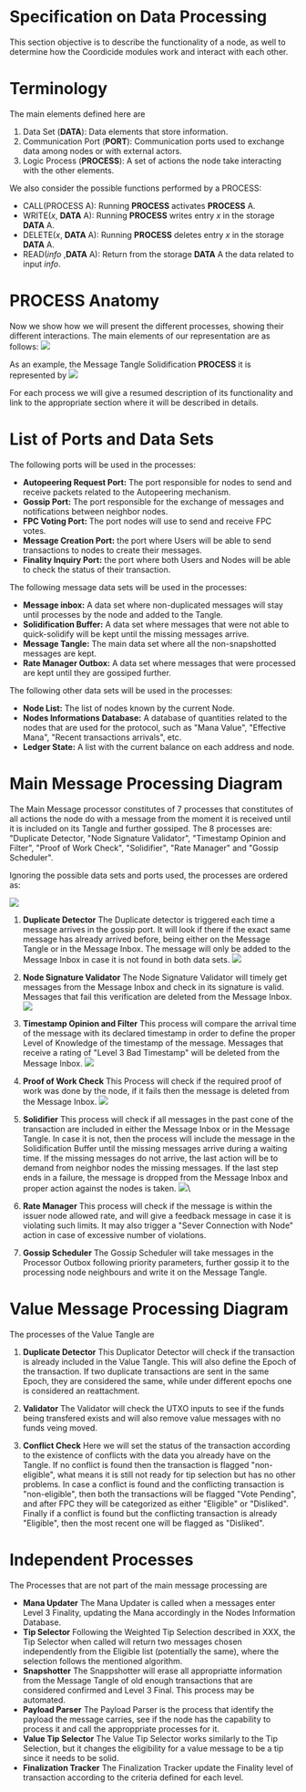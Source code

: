 # Specification on Data Processing

This section objective is to describe the functionality of a node, as well to determine how the Coordicide modules work and interact with each other. 

# Terminology 

The main elements defined here are

1. Data Set (**DATA**): Data elements that store information.
2. Communication Port (**PORT**): Communication ports used to exchange data among nodes or with external actors.
3. Logic Process (**PROCESS**): A set of actions the node take interacting with the other elements. 



We also consider the possible functions performed by a PROCESS:

* CALL(PROCESS A): Running **PROCESS** activates  **PROCESS** A.
* WRITE($x$, **DATA** A): Running **PROCESS** writes entry $x$ in the storage **DATA** A.
* DELETE($x$, **DATA** A): Running **PROCESS** deletes entry $x$ in the storage **DATA** A.
* READ(*info* ,**DATA** A): Return from the storage **DATA** A the data related to input *info*.



# PROCESS Anatomy

Now we show how we will present the different processes, showing their different interactions. The main elements of our representation are as follows:
![](https://i.imgur.com/WuHlwWl.png)

As an example, the Message Tangle Solidification **PROCESS** it is represented by
![](https://i.imgur.com/YSjdBOP.png)

For each process we will give a resumed description of its functionality and link to the appropriate section where it will be described in details.

# List of Ports and Data Sets

The following ports will be used in the processes:

* **Autopeering Request Port:** The port responsible for nodes to send and receive packets related to the Autopeering mechanism. 
* **Gossip Port:** The port responsible for the exchange of messages and notifications between neighbor nodes.
* **FPC Voting Port:** The port nodes will use to send and receive FPC votes.
* **Message Creation Port:** the port where Users will be able to send transactions to nodes to create their messages. 
* **Finality Inquiry Port:** the port where both Users and Nodes will be able to check the status of their transaction. 

The following message data sets will be used in the processes:
* **Message inbox:** A data set where non-duplicated messages will stay until processes by the node and added to the Tangle. 
* **Solidification Buffer:** A data set where messages that were not able to quick-solidify will be kept until the missing messages arrive.
* **Message Tangle:** The main data set where all the non-snapshotted messages are kept. 
* **Rate Manager Outbox:** A data set where messages that were processed are kept until they are gossiped further. 

The following other data sets will be used in the processes:
* **Node List:** The list of nodes known by the current Node. 
* **Nodes Informations Database:** A database of quantities related to the nodes that are used for the protocol, such as "Mana Value", "Effective Mana", "Recent transactions arrivals", etc. 
* **Ledger State:** A list with the current balance on each address and node. 


# Main Message Processing Diagram 

The Main Message processor constitutes of 7 processes that constitutes of all actions the node do with a message from the moment it is received until it is included on its Tangle and further gossiped. The 8 processes are: "Duplicate Detector, "Node Signature Validator", "Timestamp Opinion and Filter", "Proof of Work Check", "Solidifier", "Rate Manager" and "Gossip Scheduler".

Ignoring the possible data sets and ports used, the processes are ordered as:

![](https://i.imgur.com/xFjNlFd.png)


1. **Duplicate Detector**
The Duplicate detector is triggered each time a message arrives in the gossip port. It will look if there if the exact same message has already arrived before, being either on the Message Tangle or in the Message Inbox. The message will only be added to the Message Inbox in  case it is not found in both data sets.
![](https://i.imgur.com/5Ke3jId.png)

2. **Node Signature Validator**
The Node Signature Validator will timely get messages from the Message Inbox and check in its signature is valid. Messages that fail this verification are deleted from the Message Inbox.
![](https://i.imgur.com/mOrfhqz.png)

3. **Timestamp Opinion and Filter**
This process will compare the arrival time of the message with its declared timestamp in order to define the proper Level of Knowledge of the timestamp of the message. Messages that receive a rating of "Level 3 Bad Timestamp" will be deleted from the Message Inbox. 
![](https://i.imgur.com/lVa7H5L.png)

4. **Proof of Work Check**
This Process will check if the required proof of work was done by the node, if it fails then the message is deleted from the Message Inbox.
![](https://i.imgur.com/sn7UJFD.png)

5. **Solidifier**
This process will check if all messages in the past cone of the transaction are included in either the Message Inbox or in the Message Tangle. In case it is not, then the process will include the message in the Solidification Buffer until the missing messages arrive during a waiting time. If the missing messages do not arrive, the last action will be to demand from neighbor nodes the missing messages. If the last step ends in a failure, the message is dropped from the Message Inbox and proper action against the nodes is taken. 
![](https://i.imgur.com/YSjdBOP.png)\

6. **Rate Manager**
This process will check if the message is within the issuer node allowed rate, and will give a feedback message in case it is violating such limits. It may also trigger a "Sever Connection with Node" action in case of excessive number of violations.

8. **Gossip Scheduler**
The Gossip Scheduler will take messages in the Processor Outbox following priority parameters, further gossip it to the processing node neighbours and write it on the Message Tangle. 



# Value Message Processing Diagram 

The processes of the Value Tangle are 

1. **Duplicate Detector**
This Duplicator Detector will check if the transaction is already included in the Value Tangle. This will also define the Epoch of the transaction. If two duplicate transactions are sent in the same Epoch, they are considered the same, while under different epochs one is considered an reattachment. 

2. **Validator**
The Validator will check the UTXO inputs to see if the funds being transfered exists and will also remove value messages with no funds veing moved. 


3. **Conflict Check**
Here we will set the status of the transaction according to the existence of conflicts with the data you already have on the Tangle. If no conflict is found then the transaction is flagged "non-eligible", what means it is still not ready for tip selection but has no other problems. In case a conflict is found and the conflicting transaction is "non-eligible", then both the transactions will be flagged "Vote Pending", and after FPC they will be categorized as either "Eligible" or "Disliked". Finally if a conflict is found but the conflicting transaction is already "Eligible", then the most recent one will be flagged as "Disliked".


# Independent Processes

The Processes that are not part of the main message processing are

* **Mana Updater**
The Mana Updater is called when a messages enter Level 3 Finality, updating the Mana accordingly in the Nodes Information Database. 
* **Tip Selector**
Following the Weighted Tip Selection described in XXX, the Tip Selector when called will return two messages chosen independently from the Eligible list (potentially the same), where the selection follows the mentioned algorithm. 
* **Snapshotter**
The Snappshotter will erase all appropriatte information from the Message Tangle of old enough transactions that are considered confirmed and Level 3 Final. This process may be automated. 
* **Payload Parser**
The Payload Parser is the process that identify the payload the message carries, see if the node has the capability to process it and call the approppriate processes for it. 
* **Value Tip Selector**
The Value Tip Selector works similarly to the Tip Selection, but it changes the eligibility for a value message to be a tip since it needs to be solid.
* **Finalization Tracker**
The Finalization Tracker update the Finality level of transaction according to the criteria defined for each level. 



<!--stackedit_data:
eyJkaXNjdXNzaW9ucyI6eyJqbGk5U25XR2VSUjFIV2dNIjp7In
N0YXJ0IjoyNDA3LCJlbmQiOjI0MTAsInRleHQiOiJtYWlzIn0s
InVacWxSVnJTdWJIZjFjMDgiOnsic3RhcnQiOjE1MjMsImVuZC
I6MTYxOSwidGV4dCI6IlRoZSBwb3J0IHJlc3BvbnNpYmxlIGZv
ciB0aGUgcGFja2V0cyBuZWVkZWQgdG8gbm9kZXMgdG8gdXNlIH
RoZSBBdXRvcGVlcmluZyBtZWPigKYifSwiVG5tQzcwZW02TzBB
aGN4SiI6eyJzdGFydCI6MTY0OSwiZW5kIjoxNjYwLCJ0ZXh0Ij
oicmVzcG9uc2libGUifX0sImNvbW1lbnRzIjp7ImpXcEYxMEpp
TzdNMHd3OFoiOnsiZGlzY3Vzc2lvbklkIjoiamxpOVNuV0dlUl
IxSFdnTSIsInN1YiI6ImdoOjUxMTEyNjE4IiwidGV4dCI6Ij8i
LCJjcmVhdGVkIjoxNTk1NDIwNDA0NTU2fSwiME9jMllmYXVpeH
Y4U0NyUCI6eyJkaXNjdXNzaW9uSWQiOiJ1WnFsUlZyU3ViSGYx
YzA4Iiwic3ViIjoiZ2g6NTExMTI2MTgiLCJ0ZXh0IjoidGhlIH
BvcnQgZm9yIGF1dG9wZWVyaW5nIHByb3RvY29sL3JlcXVlc3Rz
PyBEb24gdCB1bmRlcnN0YW5kIHdoYXQgdGhlIGRlY2lzaW9uIG
9uICB3aG8gdG8gY29ubmVjdCBoYXMgdG8gdG8gd2l0aCB0aGUg
cG9ydC4iLCJjcmVhdGVkIjoxNTk1NDIwOTc3NTU0fSwiVXVBSm
4zT08wQktSMGhTRiI6eyJkaXNjdXNzaW9uSWQiOiJUbm1DNzBl
bTZPMEFoY3hKIiwic3ViIjoiZ2g6NTExMTI2MTgiLCJ0ZXh0Ij
oidXNlZD8gc2VlIHBvaW50cyBiZWxvdyIsImNyZWF0ZWQiOjE1
OTU0MjEwMzgwNjF9LCIzY0FFVzJmcHR0VUZxbzBOIjp7ImRpc2
N1c3Npb25JZCI6InVacWxSVnJTdWJIZjFjMDgiLCJzdWIiOiJn
aDo2ODI1MDM1MCIsInRleHQiOiJJIHRyaWVkIHRvIGdpdmUgYS
BiZXR0ZXIgd29yZGluZywgdGhlIG9sZCBvbmUgd2FzIGF3ZnVs
LiIsImNyZWF0ZWQiOjE1OTU0NDQxMTExNDJ9fSwiaGlzdG9yeS
I6Wzk2Mzc5OTk0MCwtMTc1MjQ3Njc3LDg5MDM1NjM0OSwtNjc2
NjQ1MjE5XX0=
-->